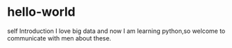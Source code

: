 # hello-world

self Introduction
I love big data and now I am learning python,so welcome to communicate with men about these. 

